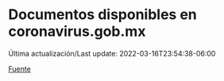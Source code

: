 # Documentos disponibles en coronavirus.gob.mx

Última actualización/Last update: 2022-03-16T23:54:38-06:00

 [Fuente](https://coronavirus.gob.mx/)
